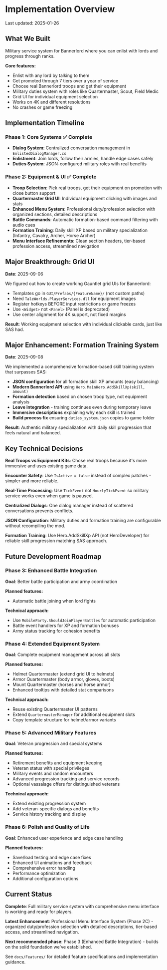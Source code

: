 # Implementation Overview

Last updated: 2025-01-26

## What We Built

Military service system for Bannerlord where you can enlist with lords and progress through ranks.

**Core features:**
- Enlist with any lord by talking to them
- Get promoted through 7 tiers over a year of service  
- Choose real Bannerlord troops and get their equipment
- Military duties system with roles like Quartermaster, Scout, Field Medic
- Grid UI for individual equipment selection
- Works on 4K and different resolutions
- No crashes or game freezing

## Implementation Timeline

### Phase 1: Core Systems ✅ Complete
- **Dialog System**: Centralized conversation management in `EnlistedDialogManager.cs`  
- **Enlistment**: Join lords, follow their armies, handle edge cases safely
- **Duties System**: JSON-configured military roles with real benefits

### Phase 2: Equipment & UI ✅ Complete  
- **Troop Selection**: Pick real troops, get their equipment on promotion with close button support
- **Quartermaster Grid UI**: Individual equipment clicking with images and stats
- **Enhanced Menu System**: Professional duty/profession selection with organized sections, detailed descriptions
- **Battle Commands**: Automatic formation-based command filtering with audio cues
- **Formation Training**: Daily skill XP based on military specialization (Infantry, Cavalry, Archer, Horse Archer)
- **Menu Interface Refinements**: Clean section headers, tier-based profession access, streamlined navigation

## Major Breakthrough: Grid UI

**Date**: 2025-09-06

We figured out how to create working Gauntlet grid UIs for Bannerlord:
- Templates go in `GUI/Prefabs/{FeatureName}/` (not custom paths)
- Need `TaleWorlds.PlayerServices.dll` for equipment images
- Register hotkeys BEFORE input restrictions or game freezes  
- Use `<Widget>` not `<Panel>` (Panel is deprecated)
- Use center alignment for 4K support, not fixed margins

**Result**: Working equipment selection with individual clickable cards, just like SAS had.

## Major Enhancement: Formation Training System

**Date**: 2025-09-08

We implemented a comprehensive formation-based skill training system that surpasses SAS:
- **JSON configuration** for all formation skill XP amounts (easy balancing)
- **Modern Bannerlord API** using `Hero.MainHero.AddSkillXp(skill, amount)`
- **Formation detection** based on chosen troop type, not equipment analysis
- **Leave integration** - training continues even during temporary leave
- **Immersive descriptions** explaining why each skill is trained
- **Build process fix** ensuring `duties_system.json` copies to game folder

**Result**: Authentic military specialization with daily skill progression that feels natural and balanced.

## Key Technical Decisions

**Real Troops vs Equipment Kits**: Chose real troops because it's more immersive and uses existing game data.

**Encounter Safety**: Use `IsActive = false` instead of complex patches - simpler and more reliable.

**Real-Time Processing**: Use `TickEvent` not `HourlyTickEvent` so military service works even when game is paused.

**Centralized Dialogs**: One dialog manager instead of scattered conversations prevents conflicts.

**JSON Configuration**: Military duties and formation training are configurable without recompiling the mod.

**Formation Training**: Use Hero.AddSkillXp API (not HeroDeveloper) for reliable skill progression matching SAS approach.

## Future Development Roadmap

### Phase 3: Enhanced Battle Integration
**Goal**: Better battle participation and army coordination

**Planned features:**
- Automatic battle joining when lord fights

**Technical approach:**
- Use `MobileParty.ShouldJoinPlayerBattles` for automatic participation
- Battle event handlers for XP and formation bonuses
- Army status tracking for cohesion benefits

### Phase 4: Extended Equipment System  
**Goal**: Complete equipment management across all slots

**Planned features:**
- Helmet Quartermaster (extend grid UI to helmets)
- Armor Quartermaster (body armor, gloves, boots)
- Mount Quartermaster (horses and horse armor)
- Enhanced tooltips with detailed stat comparisons

**Technical approach:**
- Reuse existing Quartermaster UI patterns
- Extend `QuartermasterManager` for additional equipment slots
- Copy template structure for helmet/armor variants

### Phase 5: Advanced Military Features
**Goal**: Veteran progression and special systems

**Planned features:**
- Retirement benefits and equipment keeping
- Veteran status with special privileges  
- Military events and random encounters
- Advanced progression tracking and service records
- Optional vassalage offers for distinguished veterans

**Technical approach:**
- Extend existing progression system
- Add veteran-specific dialogs and benefits
- Service history tracking and display

### Phase 6: Polish and Quality of Life
**Goal**: Enhanced user experience and edge case handling

**Planned features:**
- Save/load testing and edge case fixes
- Enhanced UI animations and feedback
- Comprehensive error handling
- Performance optimization
- Additional configuration options

## Current Status

**Complete**: Full military service system with comprehensive menu interface is working and ready for players.

**Latest Enhancement**: Professional Menu Interface System (Phase 2C) - organized duty/profession selection with detailed descriptions, tier-based access, and streamlined navigation.

**Next recommended phase**: Phase 3 (Enhanced Battle Integration) - builds on the solid foundation we've established.

See `docs/Features/` for detailed feature specifications and implementation guidance.
